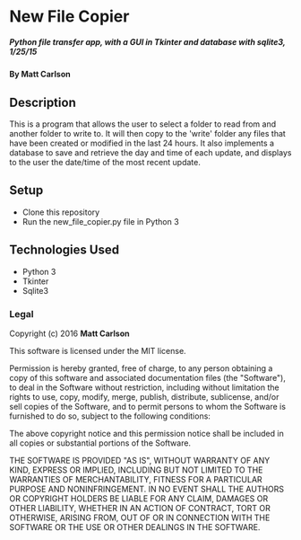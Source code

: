 # New File Copier

##### Python file transfer app, with a GUI in Tkinter and database with sqlite3, 1/25/15

#### By **Matt Carlson**

## Description

This is a program that allows the user to select a folder to read from and another folder to write to. It will then copy to the 'write' folder any files that have been created or modified in the last 24 hours. 
It also implements a database to save and retrieve the day and time of each update, and displays to the user the date/time of the most recent update.

## Setup

* Clone this repository
* Run the new_file_copier.py file in Python 3




## Technologies Used

* Python 3
* Tkinter
* Sqlite3



### Legal



Copyright (c) 2016 **Matt Carlson**

This software is licensed under the MIT license.

Permission is hereby granted, free of charge, to any person obtaining a copy
of this software and associated documentation files (the "Software"), to deal
in the Software without restriction, including without limitation the rights
to use, copy, modify, merge, publish, distribute, sublicense, and/or sell
copies of the Software, and to permit persons to whom the Software is
furnished to do so, subject to the following conditions:

The above copyright notice and this permission notice shall be included in
all copies or substantial portions of the Software.

THE SOFTWARE IS PROVIDED "AS IS", WITHOUT WARRANTY OF ANY KIND, EXPRESS OR
IMPLIED, INCLUDING BUT NOT LIMITED TO THE WARRANTIES OF MERCHANTABILITY,
FITNESS FOR A PARTICULAR PURPOSE AND NONINFRINGEMENT. IN NO EVENT SHALL THE
AUTHORS OR COPYRIGHT HOLDERS BE LIABLE FOR ANY CLAIM, DAMAGES OR OTHER
LIABILITY, WHETHER IN AN ACTION OF CONTRACT, TORT OR OTHERWISE, ARISING FROM,
OUT OF OR IN CONNECTION WITH THE SOFTWARE OR THE USE OR OTHER DEALINGS IN
THE SOFTWARE.
